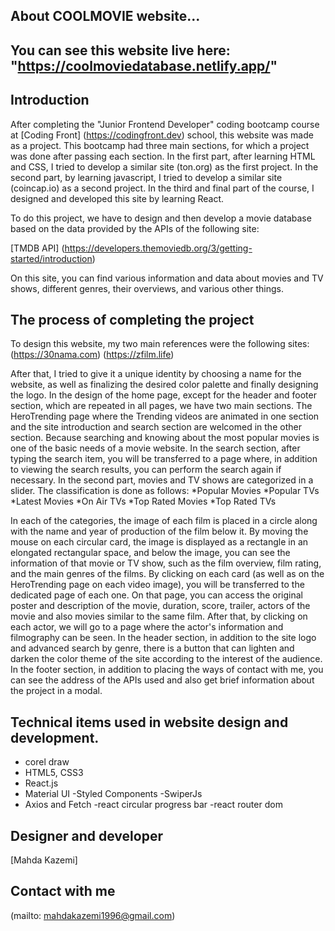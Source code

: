 ## About COOLMOVIE website...

## You can see this website live here: "https://coolmoviedatabase.netlify.app/"

## Introduction
After completing the "Junior Frontend Developer" coding bootcamp course at [Coding Front] (https://codingfront.dev) school, this website was made as a project.
This bootcamp had three main sections, for which a project was done after passing each section.
In the first part, after learning HTML and CSS, I tried to develop a similar site (ton.org) as the first project.
In the second part, by learning javascript, I tried to develop a similar site (coincap.io) as a second project.
In the third and final part of the course, I designed and developed this site by learning React.

To do this project, we have to design and then develop a movie database based on the data provided by the APIs of the following site:

  [TMDB API] 
  (https://developers.themoviedb.org/3/getting-started/introduction)

On this site, you can find various information and data about movies and TV shows, different genres, their overviews, and various other things.

## The process of completing the project
To design this website, my two main references were the following sites:
(https://30nama.com)
(https://zfilm.life)

After that, I tried to give it a unique identity by choosing a name for the website, as well as finalizing the desired color palette and finally designing the logo.
In the design of the home page, except for the header and footer section, which are repeated in all pages, we have two main sections.
The HeroTrending page where the Trending videos are animated in one section and the site introduction and search section are welcomed in the other section. Because searching and knowing about the most popular movies is one of the basic needs of a movie website.
In the search section, after typing the search item, you will be transferred to a page where, in addition to viewing the search results, you can perform the search again if necessary.
In the second part, movies and TV shows are categorized in a slider. The classification is done as follows:
*Popular Movies
*Popular TVs
*Latest Movies
*On Air TVs
*Top Rated Movies
*Top Rated TVs

In each of the categories, the image of each film is placed in a circle along with the name and year of production of the film below it. By moving the mouse on each circular card, the image is displayed as a rectangle in an elongated rectangular space, and below the image, you can see the information of that movie or TV show, such as the film overview, film rating, and the main genres of the films.
By clicking on each card (as well as on the HeroTrending page on each video image), you will be transferred to the dedicated page of each one.
On that page, you can access the original poster and description of the movie, duration, score, trailer, actors of the movie and also movies similar to the same film.
After that, by clicking on each actor, we will go to a page where the actor's information and filmography can be seen.
In the header section, in addition to the site logo and advanced search by genre, there is a button that can lighten and darken the color theme of the site according to the interest of the audience.
In the footer section, in addition to placing the ways of contact with me, you can see the address of the APIs used and also get brief information about the project in a modal.


## Technical items used in website design and development.
- corel draw
- HTML5, CSS3
- React.js
- Material UI
-Styled Components
-SwiperJs
- Axios and Fetch
-react circular progress bar
-react router dom

## Designer and developer
[Mahda Kazemi]

## Contact with me
(mailto: mahdakazemi1996@gmail.com)

